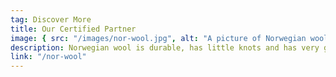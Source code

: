 ```yaml
---
tag: Discover More
title: Our Certified Partner
image: { src: "/images/nor-wool.jpg", alt: "A picture of Norwegian wool" }
description: Norwegian wool is durable, has little knots and has very good elasticity and shine. It provides a beautiful yarn in addition to the fact that garments and textiles will retain their shape and form over time. Garments and textiles made of Norwegian wool have a long life and can be part of a more sustainable consumption. Both sweaters and national costumes are good examples of garments that are inherited and are just as fine for several generations.
link: "/nor-wool"
---
```

